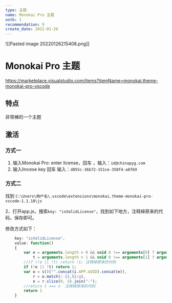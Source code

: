 ```yaml
---
type: 主题
name: Monokai Pro 主题
ootb: 1
recommendation: 9
create_date: 2022-01-26
---
```


![[Pasted image 20220126215408.png]]

# Monokai Pro 主题

https://marketplace.visualstudio.com/items?itemName=monokai.theme-monokai-pro-vscode

## 特点

非常棒的一个主题

## 激活

### 方式一

1. 输入Monokai Pro: enter license，回车  ，输入：`id@chinapyg.com`  
2. 输入lincese key 回车  输入：`d055c-36b72-151ce-350f4-a8f69`

### 方式二

找到 `C:\Users\用户名\.vscode\extensions\monokai.theme-monokai-pro-vscode-1.1.18\js`

2、打开app.js，搜索`key: "isValidLicense"`，找到如下地方，注释掉原来的代码，保存即可。  

修改方式如下：

```js
    key: "isValidLicense",
    value: function()
    {
        var e = arguments.length > 0 && void 0 !== arguments[0] ? arguments[0] : "",
            t = arguments.length > 1 && void 0 !== arguments[1] ? arguments[1] : "";
        //if (!e || !t) return !1; 注释掉原来的代码
        if (!e || !t) return 1;
        var o = s()("".concat(i.APP.UUID).concat(e)),
            r = o.match(/.{1,5}/g),
            n = r.slice(0, 5).join("-");
        //return t === n  注释掉原来的代码
        return 1
    }
```

